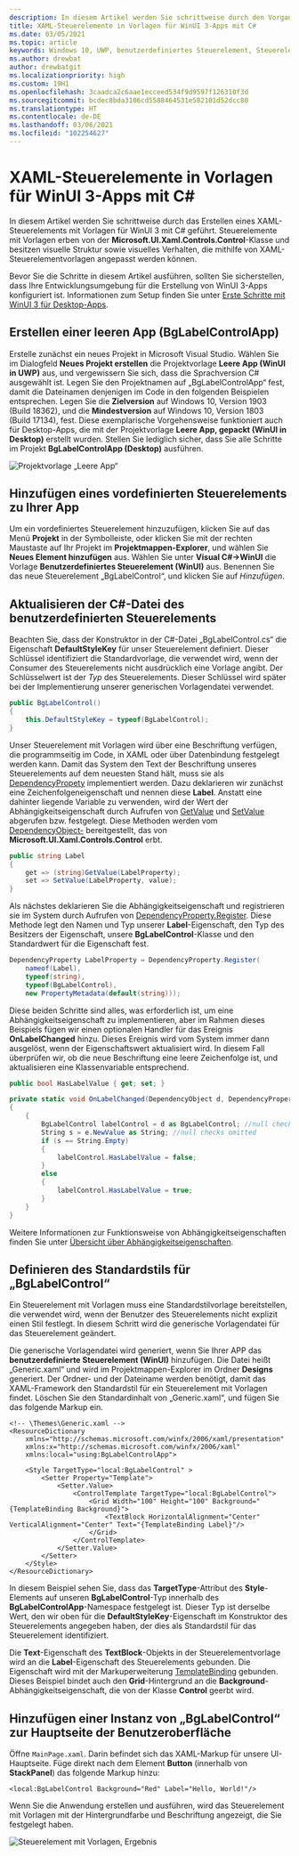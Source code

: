 ```yaml
---
description: In diesem Artikel werden Sie schrittweise durch den Vorgang zum Erstellen eines XAML-Steuerelements mit Vorlagen für WinUI 3 mit C# geführt.
title: XAML-Steuerelemente in Vorlagen für WinUI 3-Apps mit C#
ms.date: 03/05/2021
ms.topic: article
keywords: Windows 10, UWP, benutzerdefiniertes Steuerelement, Steuerelement mit Vorlagen, WinUI
ms.author: drewbat
author: drewbatgit
ms.localizationpriority: high
ms.custom: 19H1
ms.openlocfilehash: 3caadca2c6aae1ecceed534f9d9597f126310f3d
ms.sourcegitcommit: bcdec8bda3106cd5588464531e582101d52dcc80
ms.translationtype: HT
ms.contentlocale: de-DE
ms.lasthandoff: 03/06/2021
ms.locfileid: "102254627"
---
```

# <a name="templated-xaml-controls-for-winui-3-apps-with-c"></a>XAML-Steuerelemente in Vorlagen für WinUI 3-Apps mit C#

In diesem Artikel werden Sie schrittweise durch das Erstellen eines XAML-Steuerelements mit Vorlagen für WinUI 3 mit C# geführt. Steuerelemente mit Vorlagen erben von der **Microsoft.UI.Xaml.Controls.Control**-Klasse und besitzen visuelle Struktur sowie visuelles Verhalten, die mithilfe von XAML-Steuerelementvorlagen angepasst werden können.

Bevor Sie die Schritte in diesem Artikel ausführen, sollten Sie sicherstellen, dass Ihre Entwicklungsumgebung für die Erstellung von WinUI 3-Apps konfiguriert ist. Informationen zum Setup finden Sie unter [Erste Schritte mit WinUI 3 für Desktop-Apps](./get-started-winui3-for-desktop.md).

## <a name="create-a-blank-app-bglabelcontrolapp"></a>Erstellen einer leeren App (BgLabelControlApp)

Erstelle zunächst ein neues Projekt in Microsoft Visual Studio. Wählen Sie im Dialogfeld **Neues Projekt erstellen** die Projektvorlage **Leere App (WinUI in UWP)** aus, und vergewissern Sie sich, dass die Sprachversion C# ausgewählt ist. Legen Sie den Projektnamen auf „BgLabelControlApp“ fest, damit die Dateinamen denjenigen im Code in den folgenden Beispielen entsprechen. Legen Sie die **Zielversion** auf Windows 10, Version 1903 (Build 18362), und die **Mindestversion** auf Windows 10, Version 1803 (Build 17134), fest. Diese exemplarische Vorgehensweise funktioniert auch für Desktop-Apps, die mit der Projektvorlage **Leere App, gepackt (WinUI in Desktop)** erstellt wurden. Stellen Sie lediglich sicher, dass Sie alle Schritte im Projekt **BgLabelControlApp (Desktop)** ausführen.

![Projektvorlage „Leere App“](images/winui-csharp-new-project-uwp.png)

## <a name="add-a-templated-control-to-your-app"></a>Hinzufügen eines vordefinierten Steuerelements zu Ihrer App

Um ein vordefiniertes Steuerelement hinzuzufügen, klicken Sie auf das Menü **Projekt** in der Symbolleiste, oder klicken Sie mit der rechten Maustaste auf Ihr Projekt im **Projektmappen-Explorer**, und wählen Sie **Neues Element hinzufügen** aus. Wählen Sie unter **Visual C#->WinUI** die Vorlage **Benutzerdefiniertes Steuerelement (WinUI)** aus. Benennen Sie das neue Steuerelement „BgLabelControl“, und klicken Sie auf *Hinzufügen*. 

## <a name="update-the-custom-control-c-file"></a>Aktualisieren der C#-Datei des benutzerdefinierten Steuerelements

Beachten Sie, dass der Konstruktor in der C#-Datei „BgLabelControl.cs“ die Eigenschaft **DefaultStyleKey** für unser Steuerelement definiert. Dieser Schlüssel identifiziert die Standardvorlage, die verwendet wird, wenn der Consumer des Steuerelements nicht ausdrücklich eine Vorlage angibt. Der Schlüsselwert ist der *Typ* des Steuerelements. Dieser Schlüssel wird später bei der Implementierung unserer generischen Vorlagendatei verwendet.

```csharp
public BgLabelControl()
{
    this.DefaultStyleKey = typeof(BgLabelControl);
}
```

Unser Steuerelement mit Vorlagen wird über eine Beschriftung verfügen, die programmseitig im Code, in XAML oder über Datenbindung festgelegt werden kann. Damit das System den Text der Beschriftung unseres Steuerelements auf dem neuesten Stand hält, muss sie als [DependencyPropety](/uwp/api/Windows.UI.Xaml.DependencyProperty) implementiert werden. Dazu deklarieren wir zunächst eine Zeichenfolgeneigenschaft und nennen diese **Label**. Anstatt eine dahinter liegende Variable zu verwenden, wird der Wert der Abhängigkeitseigenschaft durch Aufrufen von [GetValue](/uwp/api/windows.ui.xaml.dependencyobject.getvalue) und [SetValue](/uwp/api/windows.ui.xaml.dependencyobject.setvalue) abgerufen bzw. festgelegt. Diese Methoden werden vom [DependencyObject-](/uwp/api/windows.ui.xaml.dependencyobject) bereitgestellt, das von **Microsoft.UI.Xaml.Controls.Control** erbt.

```csharp
public string Label
{
    get => (string)GetValue(LabelProperty);
    set => SetValue(LabelProperty, value);
}
```
Als nächstes deklarieren Sie die Abhängigkeitseigenschaft und registrieren sie im System durch Aufrufen von [DependencyProperty.Register](/uwp/api/windows.ui.xaml.dependencyproperty.register). Diese Methode legt den Namen und Typ unserer **Label**-Eigenschaft, den Typ des Besitzers der Eigenschaft, unsere **BgLabelControl**-Klasse und den Standardwert für die Eigenschaft fest.

```csharp
DependencyProperty LabelProperty = DependencyProperty.Register(
    nameof(Label), 
    typeof(string),
    typeof(BgLabelControl), 
    new PropertyMetadata(default(string)));
```

Diese beiden Schritte sind alles, was erforderlich ist, um eine Abhängigkeitseigenschaft zu implementieren, aber im Rahmen dieses Beispiels fügen wir einen optionalen Handler für das Ereignis **OnLabelChanged** hinzu. Dieses Ereignis wird vom System immer dann ausgelöst, wenn der Eigenschaftswert aktualisiert wird. In diesem Fall überprüfen wir, ob die neue Beschriftung eine leere Zeichenfolge ist, und aktualisieren eine Klassenvariable entsprechend.

```csharp
public bool HasLabelValue { get; set; }

private static void OnLabelChanged(DependencyObject d, DependencyPropertyChangedEventArgs e)
{
    {
        BgLabelControl labelControl = d as BgLabelControl; //null checks omitted
        String s = e.NewValue as String; //null checks omitted
        if (s == String.Empty)
        {
            labelControl.HasLabelValue = false;
        }
        else
        {
            labelControl.HasLabelValue = true;
        }
    }
}
```
Weitere Informationen zur Funktionsweise von Abhängigkeitseigenschaften finden Sie unter [Übersicht über Abhängigkeitseigenschaften](/windows/uwp/xaml-platform/dependency-properties-overview).

## <a name="define-the-default-style-for-bglabelcontrol"></a>Definieren des Standardstils für „BgLabelControl“
Ein Steuerelement mit Vorlagen muss eine Standardstilvorlage bereitstellen, die verwendet wird, wenn der Benutzer des Steuerelements nicht explizit einen Stil festlegt. In diesem Schritt wird die generische Vorlagendatei für das Steuerelement geändert.

Die generische Vorlagendatei wird generiert, wenn Sie Ihrer APP das **benutzerdefinierte Steuerelement (WinUI)** hinzufügen. Die Datei heißt „Generic.xaml“ und wird im Projektmappen-Explorer im Ordner **Designs** generiert. Der Ordner- und der Dateiname werden benötigt, damit das XAML-Framework den Standardstil für ein Steuerelement mit Vorlagen findet. Löschen Sie den Standardinhalt von „Generic.xaml“, und fügen Sie das folgende Markup ein.



```xaml
<!-- \Themes\Generic.xaml -->
<ResourceDictionary
    xmlns="http://schemas.microsoft.com/winfx/2006/xaml/presentation"
    xmlns:x="http://schemas.microsoft.com/winfx/2006/xaml"
    xmlns:local="using:BgLabelControlApp">

    <Style TargetType="local:BgLabelControl" >
        <Setter Property="Template">
            <Setter.Value>
                <ControlTemplate TargetType="local:BgLabelControl">
                    <Grid Width="100" Height="100" Background="{TemplateBinding Background}">
                        <TextBlock HorizontalAlignment="Center" VerticalAlignment="Center" Text="{TemplateBinding Label}"/>
                    </Grid>
                </ControlTemplate>
            </Setter.Value>
        </Setter>
    </Style>
</ResourceDictionary>
```

In diesem Beispiel sehen Sie, dass das **TargetType**-Attribut des **Style**-Elements auf unseren **BgLabelControl**-Typ innerhalb des **BgLabelControlApp**-Namespace festgelegt ist. Dieser Typ ist derselbe Wert, den wir oben für die **DefaultStyleKey**-Eigenschaft im Konstruktor des Steuerelements angegeben haben, der dies als Standardstil für das Steuerelement identifiziert.

Die **Text**-Eigenschaft des **TextBlock**-Objekts in der Steuerelementvorlage wird an die **Label**-Eigenschaft des Steuerelements gebunden. Die Eigenschaft wird mit der Markuperweiterung [TemplateBinding](/windows/uwp/xaml-platform/templatebinding-markup-extension) gebunden. Dieses Beispiel bindet auch den **Grid**-Hintergrund an die **Background**-Abhängigkeitseigenschaft, die von der Klasse **Control** geerbt wird.

## <a name="add-an-instance-of-bglabelcontrol-to-the-main-ui-page"></a>Hinzufügen einer Instanz von „BgLabelControl“ zur Hauptseite der Benutzeroberfläche

Öffne `MainPage.xaml`. Darin befindet sich das XAML-Markup für unsere UI-Hauptseite. Füge direkt nach dem Element **Button** (innerhalb von **StackPanel**) das folgende Markup hinzu:

```xaml
<local:BgLabelControl Background="Red" Label="Hello, World!"/>
```

Wenn Sie die Anwendung erstellen und ausführen, wird das Steuerelement mit Vorlagen mit der Hintergrundfarbe und Beschriftung angezeigt, die Sie festgelegt haben.

![Steuerelement mit Vorlagen, Ergebnis](images/winui-templated-control-result.png)


